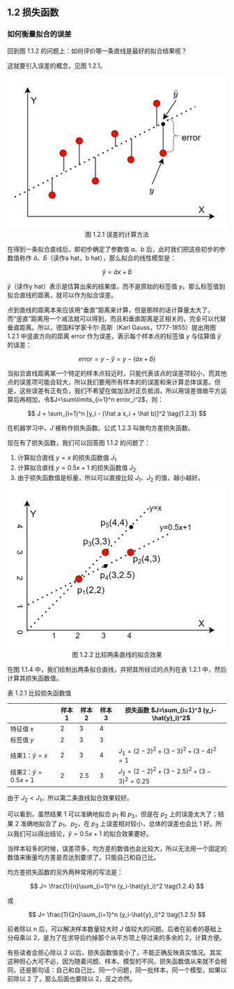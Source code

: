 ## 1.2 损失函数

### 如何衡量拟合的误差

回到图 1.1.2 的问题上：如何评价哪一条直线是最好的拟合结果呢？

这就要引入误差的概念，见图 1.2.1。

<img src="./images/1-2-1.png" />
<center>图 1.2.1 误差的计算方法</center>

在得到一条拟合直线后，即初步确定了参数值 $a、b$ 后，此时我们把这些初步的参数值称作 $\hat{a}、\hat{b}$（读作a hat，b hat），那么拟合的线性模型是：

$$
\hat y = \hat a x + \hat b \tag{1.2.1}
$$

$\hat y$（读作y hat）表示是估算出来的结果值，而不是原始的标签值 $y$。那么标签值到拟合直线的距离，就可以作为拟合误差。

点到直线的距离本来应该用“垂直”距离来计算，但是那样的话计算量太大了，而“竖直”距离用一个减法就可以得到，而且和垂直距离是正相关的，完全可以代替垂直距离。所以，德国科学家卡尔·高斯（Karl Gauss，1777-1855）提出用图 1.2.1 中竖直方向的距离 error 作为误差，表示每个样本点的标签值 $y$ 与估算值 $\hat{y}$ 的误差：

$$
error = y - \hat{y}=y -  (\hat a x + \hat b) \tag{1.2.2}
$$

当拟合直线距离某一个特定的样本点较近时，只能代表该点的误差项较小，而其他点的误差项可能会较大，所以我们要用所有样本的的误差和来计算总体误差。但是，这些误差有正有负，我们不希望在做加法时正负抵消，所以用误差值做平方运算后再相加，令$J=\sum\limits_{i=1}^n error_i^2$，则：

$$
J = \sum_{i=1}^n [y_i -  (\hat a x_i + \hat b)]^2 \tag{1.2.3}
$$

在机器学习中，$J$ 被称作损失函数。公式 1.2.3 叫做均方差损失函数。

现在有了损失函数，我们可以回答图 1.1.2 的问题了：

1. 计算拟合直线 $y=x$ 的损失函数值 $J_1$
2. 计算拟合直线 $y=0.5x+1$ 的损失函数值 $J_2$
3. 由于损失函数值是标量，所以可以直接比较 $J_1、J_2$ 的值，越小越好。

<img src="./images/1-2-2.png" />
<center>图 1.2.2 比较两条直线的拟合效果</center>

在图 1.1.4 中，我们绘制出两条拟合直线，并把其所经过的点列在表 1.2.1 中，然后计算其损失函数值。

表 1.2.1 比较损失函数值

||样本1|样本2|样本3|损失函数 $J=\sum_{i=1}^3 (y_i-\hat{y}_i)^2$|
|--|--|--|--|--|
|特征值 $x$|2|3|4|
|标签值 $y$|2|3|3|
|结果1：$\hat{y}=x$|2|3|4|$J_1=(2-2)^2+(3-3)^2+(3-4)^2=1$|
|结果2：$\hat{y}=0.5x+1$|2|2.5|3|$J_2=(2-2)^2+(3-2.5)^2+(3-3)^2=0.25$|

由于 $J_2 \lt J_1$，所以第二条直线拟合效果较好。

可以看到，虽然结果 1 可以准确地拟合 $p_1$ 和 $p_3$，但是在 $p_2$ 上的误差太大了；结果 2 准确地拟合了 $p_1、p_2$，在 $p_3$ 上误差相对较小，总体的误差也会比 1 好。所以我们可以得出结论，$\hat{y}=0.5x+1$ 的拟合效果要好。

当样本较多的时候，误差项多，均方差的数值也会比较大，所以无法用一个固定的数值来衡量均方差是否达到要求了，只能自己和自己比。

均方差损失函数的另外两种常用的写法是：

$$
J= \frac{1}{n}\sum_{i=1}^n (y_i-\hat{y}_i)^2 \tag{1.2.4}
$$

或

$$
J= \frac{1}{2n}\sum_{i=1}^n (y_i-\hat{y}_i)^2 \tag{1.2.5}
$$

前者除以 n 后，可以解决样本数量较大时 $J$ 值较大的问题。后者在前者的基础上分母乘以 2，是为了在求导后约掉那个从平方项上导过来的多余的 2，计算方便。

有些读者会担心除以 2 以后，损失函数值变小了，不能正确反映真实情况。其实这种担心大可不必，因为随着问题、样本、模型的不同，损失函数值从来就不会相同，还是那句话：自己和自己比。同一个问题，同一批样本，同一个模型，如果以前除以 2 了，那么后面也要除以 2，反之亦然。
